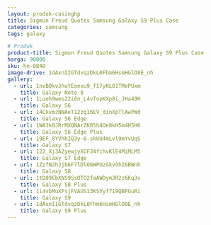 ```yaml
---
layout: produk-casinghp
title: Sigmun Freud Quotes Samsung Galaxy S9 Plus Case
categories: samsung
tags: galaxy

# Produk
product-title: Sigmun Freud Quotes Samsung Galaxy S9 Plus Case
harga: 90000
sku: hn-0840
image-drive: 1dAxnIIGTdvqzDkL0Fhm6HsmHGlO8E_nh
gallery:
  - url: 1nvBQkvJhuYEoexu9_fI7yNLO1TMePUxm
    title: Galaxy Note 8
  - url: 1Luoh9weo22i6n_L4vfopKXp8i_JHa49H
    title: Galaxy S6
  - url: 14CkvmzNNAeT12zg16EV_dinXpTlAwPWd
    title: Galaxy S6 Edge
  - url: 1WA3k0JRrMXQNArZK05h4Oe8kH5m4H5H6
    title: Galaxy S6 Edge Plus
  - url: 19EF_8YVhhIQ3y-6-skUU4mLvl9mYvUqS
    title: Galaxy S7
  - url: 122_Xj3A2yewjyXGFJ4fihvKlE4MiMLM5
    title: Galaxy S7 Edge
  - url: 1ZzfN2hJjb6F7lDlO6WPUzGkvOhI6BWnh
    title: Galaxy S8
  - url: 1tD09EbXNS9SsOTO2faAWDymJR2z6Kq3v
    title: Galaxy S8 Plus
  - url: 1i4vbMuXPsjFVAUS13KSVyf719QBFGuRi
    title: Galaxy S9
  - url: 1dAxnIIGTdvqzDkL0Fhm6HsmHGlO8E_nh
    title: Galaxy S9 Plus
---
```

